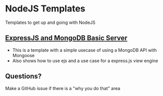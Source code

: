 # NodeJS Templates

Templates to get up and going with NodeJS

## [ExpressJS and MongoDB Basic Server](./ExpressMongoBasic)
* This is a template with a simple usecase of using a MongoDB API with Mongoose
* Also shows how to use ejs and a use case for a express.js view engine

## Questions?

Make a GitHub issue if there is a "why you do that" area